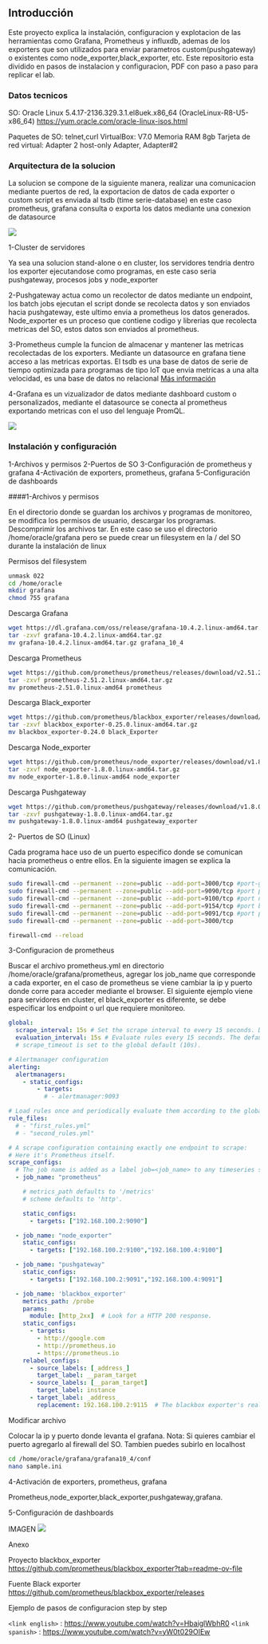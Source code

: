 ## Introducción

Este proyecto explica la instalación, configuracion y explotacion de las herramientas como Grafana, Prometheus y influxdb, ademas de los exporters que son utilizados para enviar parametros custom(pushgateway) o existentes como node_exporter,black_exporter, etc. Este repositorio esta dividido en pasos de instalacion y configuracion, PDF con paso a paso para replicar el lab.

### Datos tecnicos

SO: Oracle Linux 5.4.17-2136.329.3.1.el8uek.x86_64 (OracleLinux-R8-U5-x86_64) https://yum.oracle.com/oracle-linux-isos.html

Paquetes de SO: telnet,curl
VirtualBox: V7.0
Memoria RAM 8gb
Tarjeta de red virtual: Adapter 2 host-only Adapter, Adapter#2

### Arquitectura de la solucion 

La solucion se compone de la siguiente manera, realizar una comunicacion mediante puertos de red, la exportacion de datos de cada exporter o custom script es enviada al tsdb (time serie-database) en este caso prometheus, grafana consulta o exporta los datos mediante una conexion de datasource 

![](https://pandao.github.io/editor.md/images/ArquitecturaGeneral.png)

1-Cluster de servidores

Ya sea una solucion stand-alone o en cluster, los servidores tendria dentro los exporter ejecutandose como programas, en este caso seria pushgateway, procesos jobs y node_exporter

2-Pushgateway actua como un recolector de datos mediante un endpoint, los batch jobs ejecutan el script donde se recolecta datos y son enviados hacia pushgateway, este ultimo envia a prometheus los datos generados. Node_exporter es un proceso que contiene codigo y librerias que recolecta metricas del SO, estos datos son enviados al prometheus.

3-Prometheus cumple la funcion de almacenar y mantener las metricas recolectadas de los exporters. Mediante un datasource en grafana tiene acceso a las metricas exportas. El tsdb es una base de datos de serie de tiempo optimizada para programas de tipo IoT que envia metricas a una alta velocidad, es una base de datos no relacional [Más información](https://prometheus.io/docs/prometheus/latest/storage/)

4-Grafana es un vizualizador de datos mediante dashboard custom o personalizados, mediante el datasource se conecta al prometheus exportando metricas con el uso del lenguaje PromQL.

![](https://pandao.github.io/editor.md/images/ArquitecturaPrometheus.png)

### Instalación y configuración

1-Archivos y permisos
2-Puertos de SO
3-Configuración de prometheus y grafana
4-Activación de exporters, prometheus, grafana
5-Configuración de dashboards

####1-Archivos y permisos

En el directorio donde se guardan los archivos y programas de monitoreo, se modifica los permisos de usuario, descargar los programas. Descomprimir los archivos tar.
En este caso se uso el directorio /home/oracle/grafana pero se puede crear un filesystem en la / del SO durante la instalación de linux

Permisos del filesystem

```sh
unmask 022
cd /home/oracle
mkdir grafana
chmod 755 grafana
```

Descarga Grafana
```sh
wget https://dl.grafana.com/oss/release/grafana-10.4.2.linux-amd64.tar.gz
tar -zxvf grafana-10.4.2.linux-amd64.tar.gz
mv grafana-10.4.2.linux-amd64.tar.gz grafana_10_4
```

Descarga Prometheus
```sh
wget https://github.com/prometheus/prometheus/releases/download/v2.51.2/prometheus-2.51.2.linux-amd64.tar.gz
tar -zxvf prometheus-2.51.2.linux-amd64.tar.gz
mv prometheus-2.51.0.linux-amd64 prometheus
```

Descarga Black_exporter
```sh
wget https://github.com/prometheus/blackbox_exporter/releases/download/v0.25.0/blackbox_exporter-0.25.0.linux-amd64.tar.gz
tar -zxvf blackbox_exporter-0.25.0.linux-amd64.tar.gz
mv blackbox_exporter-0.24.0 black_Exporter
```

Descarga Node_exporter
```sh
wget https://github.com/prometheus/node_exporter/releases/download/v1.8.0/node_exporter-1.8.0.linux-amd64.tar.gz
tar -zxvf node_exporter-1.8.0.linux-amd64.tar.gz
mv node_exporter-1.8.0.linux-amd64 node_exporter
```

Descarga Pushgateway
```sh
wget https://github.com/prometheus/pushgateway/releases/download/v1.8.0/pushgateway-1.8.0.linux-amd64.tar.gz
tar -zxvf pushgateway-1.8.0.linux-amd64.tar.gz
mv pushgateway-1.8.0.linux-amd64 pushgateway_exporter
```

2- Puertos de SO (Linux)

Cada programa hace uso de un puerto especifico donde se comunican hacia prometheus o entre ellos. En la siguiente imagen se explica la comunicación. 


```sh
sudo firewall-cmd --permanent --zone=public --add-port=3000/tcp #port-grafana
sudo firewall-cmd --permanent --zone=public --add-port=9090/tcp #port prometheus
sudo firewall-cmd --permanent --zone=public --add-port=9100/tcp #port node_exporter
sudo firewall-cmd --permanent --zone=public --add-port=9154/tcp #port black_exporter
sudo firewall-cmd --permanent --zone=public --add-port=9091/tcp #port pushgateway
sudo firewall-cmd --permanent --zone=public --add-port=3000/tcp 

firewall-cmd --reload
```

3-Configuracion de prometheus

Buscar el archivo prometheus.yml en directorio /home/oracle/grafana/prometheus, agregar los job_name que corresponde a cada exporter, en el caso de prometheus se viene cambiar la ip y puerto donde corre para acceder mediante el browser. El siguiente ejemplo viene para servidores en cluster, el black_exporter es diferente, se debe especificar los endpoint o url que requiere monitoreo.

```yml
global:
  scrape_interval: 15s # Set the scrape interval to every 15 seconds. Default is every 1 minute.
  evaluation_interval: 15s # Evaluate rules every 15 seconds. The default is every 1 minute.
  # scrape_timeout is set to the global default (10s).

# Alertmanager configuration
alerting:
  alertmanagers:
    - static_configs:
        - targets:
          # - alertmanager:9093

# Load rules once and periodically evaluate them according to the global 'evaluation_interval'.
rule_files:
  # - "first_rules.yml"
  # - "second_rules.yml"

# A scrape configuration containing exactly one endpoint to scrape:
# Here it's Prometheus itself.
scrape_configs:
  # The job name is added as a label job=<job_name> to any timeseries scraped from this config.
  - job_name: "prometheus"

    # metrics_path defaults to '/metrics'
    # scheme defaults to 'http'.

    static_configs:
      - targets: ["192.168.100.2:9090"]

  - job_name: "node_exporter"
    static_configs:
      - targets: ["192.168.100.2:9100","192.168.100.4:9100"]

  - job_name: "pushgateway"
    static_configs:
      - targets: ["192.168.100.2:9091","192.168.100.4:9091"]

  - job_name: 'blackbox_exporter'
    metrics_path: /probe
    params:
      module: [http_2xx]  # Look for a HTTP 200 response.
    static_configs:
      - targets:
        - http://google.com
        - http://prometheus.io
        - https://prometheus.io
    relabel_configs:
      - source_labels: [_address_]
        target_label: __param_target
      - source_labels: [__param_target]
        target_label: instance
      - target_label: _address_
        replacement: 192.168.100.2:9115  # The blackbox exporter's real hostname:port.
```

Modificar archivo 

Colocar la ip y puerto donde levanta el grafana. Nota: Si quieres cambiar el puerto agregarlo al firewall del SO. Tambien puedes subirlo en localhost

```sh
cd /home/oracle/grafana/grafana10_4/conf
nano sample.ini
```

4-Activación de exporters, prometheus, grafana

Prometheus,node_exporter,black_exporter,pushgateway,grafana.



5-Configuración de dashboards

IMAGEN
![](https://pandao.github.io/editor.md/images/ArchivoSampleGrafana.png)

Anexo

Proyecto blackbox_exporter
https://github.com/prometheus/blackbox_exporter?tab=readme-ov-file

Fuente Black exporter
https://github.com/prometheus/blackbox_exporter/releases

Ejemplo de pasos de configuracion step by step

`<link english>` : <https://www.youtube.com/watch?v=HbaiglWbhR0>
`<link spanish>` : <https://www.youtube.com/watch?v=yW0t029OIEw>
